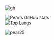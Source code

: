 ### 
![gh](https://github.com/pear25/pear25/assets/82131191/ef7173b9-a9d1-4d62-97bb-34fb9d3c7870)

![Pear's GitHub stats](https://github-readme-stats.vercel.app/api?username=pear25&show_icons=true&theme=transparent)
<br />
[![Top Langs](https://github-readme-stats.vercel.app/api/top-langs/?username=pear25&hide=jupyternotebook&layout=compact)](https://github.com/anuraghazra/github-readme-stats)

<p><img align="center" src="https://github-readme-streak-stats.herokuapp.com/?user=pear25&" alt="pear25" /></p>
<!--
**pear25/pear25** is a ✨ _special_ ✨ repository because its `README.md` (this file) appears on your GitHub profile.

Here are some ideas to get you started:

- 🔭 I’m currently working on ...
- 🌱 I’m currently learning ...
- 👯 I’m looking to collaborate on ...
- 🤔 I’m looking for help with ...
- 💬 Ask me about ...
- 📫 How to reach me: ...
- 😄 Pronouns: ...
- ⚡ Fun fact: ...
-->
